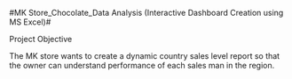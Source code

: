 #MK Store_Chocolate_Data Analysis (Interactive Dashboard Creation using MS Excel)#

Project Objective 

The MK store wants to create a dynamic country sales level report so that the owner can understand performance of each sales man in the region.

